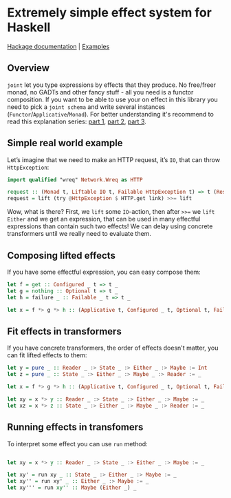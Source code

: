 # Extremely simple effect system for Haskell

[Hackage documentation](http://hackage.haskell.org/package/joint) | [Examples](https://github.com/iokasimov/experiments)

## Overview

`joint` let you type expressions by effects that they produce. No free/freer monad, no GADTs and other fancy stuff - all you need is a functor composition. If you want to be able to use your on effect in this library you need to pick a `joint schema` and write several instances (`Functor`/`Applicative`/`Monad`). For better understanding it's recommend to read this explanation series: [part 1](https://iokasimov.github.io/posts/2019/11/joint), [part 2](https://iokasimov.github.io/posts/2020/02/joint), [part 3](https://iokasimov.github.io/posts/2021/01/composable-monad-transformers).


## Simple real world example

Let’s imagine that we need to make an HTTP request, it’s `IO`, that can throw `HttpException`:

```haskell
import qualified "wreq" Network.Wreq as HTTP

request :: (Monad t, Liftable IO t, Failable HttpException t) => t (Response ByteString)
request = lift (try @HttpException $ HTTP.get link) >>= lift
```

Wow, what is there? First, we `lift` some `IO`-action, then after `>>=` we `lift` `Either` and we get an expression, that can be used in many effectful expressions than contain such two effects! We can delay using concrete transformers until we really need to evaluate them.

## Composing lifted effects

If you have some effectful expression, you can easy compose them:

```haskell
let f = get :: Configured _ t => t _
let g = nothing :: Optional t => t _
let h = failure _ :: Failable _ t => t _

let x = f *> g *> h :: (Applicative t, Configured _ t, Optional t, Failable _ t) => t _
```

## Fit effects in transformers

If you have concrete transformers, the order of effects doesn't matter, you can fit lifted effects to them:

```haskell
let y = pure _ :: Reader _ :> State _ :> Either _ :> Maybe := Int
let z = pure _ :: State _ :> Either _ :> Maybe _ :> Reader := _

let x = f *> g *> h :: (Applicative t, Configured _ t, Optional t, Failable _ t) => t _

let xy = x *> y :: Reader _ :> State _ :> Either _ :> Maybe := _
let xz = x *> z :: State _ :> Either _ :> Maybe _ :> Reader := _
```

## Running effects in transfomers

To interpret some effect you can use `run` method:

```haskell

let xy = x *> y :: Reader _ :> State _ :> Either _ :> Maybe := _

let xy' = run xy _ :: State _ :> Either _ :> Maybe := _
let xy'' = run xy' _ :: Either _ :> Maybe := _
let xy''' = run xy'' :: Maybe (Either _) _
```
